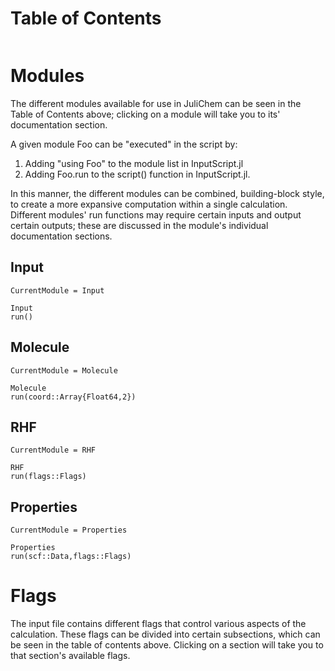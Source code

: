 # Table of Contents
```@contents
```

# Modules

The different modules available for use in JuliChem can be seen in the
Table of Contents above; clicking on a module will take you to its'
documentation section.

A given module Foo can be "executed" in the script by:
1. Adding "using Foo" to the module list in InputScript.jl
2. Adding Foo.run to the script() function in InputScript.jl.

In this manner, the different modules can be combined, building-block style, to
create a more expansive computation within a single calculation. Different
modules' run functions may require certain inputs and output certain outputs;
these are discussed in the module's individual documentation sections.

## Input

```@meta
CurrentModule = Input
```

```@docs
Input
run()
```
## Molecule

```@meta
CurrentModule = Molecule
```

```@docs
Molecule
run(coord::Array{Float64,2})
```

## RHF

```@meta
CurrentModule = RHF
```

```@docs
RHF
run(flags::Flags)
```

## Properties

```@meta
CurrentModule = Properties
```

```@docs
Properties
run(scf::Data,flags::Flags)
```

# Flags

The input file contains different flags that control various aspects of the
calculation. These flags can be divided into certain subsections, which can
be seen in the table of contents above. Clicking on a section will take
you to that section's available flags.
